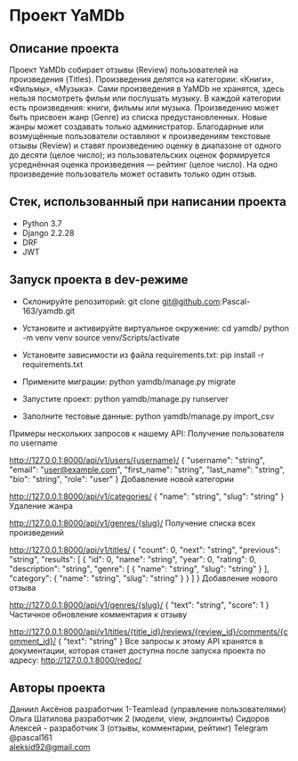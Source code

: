 # Проект YaMDb

## Описание проекта
Проект YaMDb собирает отзывы (Review) пользователей на произведения (Titles). Произведения делятся на категории: «Книги», «Фильмы», «Музыка».
Сами произведения в YaMDb не хранятся, здесь нельзя посмотреть фильм или послушать музыку. В каждой категории есть произведения: книги, фильмы или музыка. Произведению может быть присвоен жанр (Genre) из списка предустановленных. Новые жанры может создавать только администратор.
Благодарные или возмущённые пользователи оставляют к произведениям текстовые отзывы (Review) и ставят произведению оценку в диапазоне от одного до десяти (целое число); из пользовательских оценок формируется усреднённая оценка произведения — рейтинг (целое число). На одно произведение пользователь может оставить только один отзыв.

## Стек, использованный при написании проекта
- Python 3.7
- Django 2.2.28
- DRF
- JWT

## Запуск проекта в dev-режиме
- Склонируйте репозиторий:
git clone git@github.com:Pascal-163/yamdb.git

- Установите и активируйте виртуальное окружение:
cd yamdb/
python -m venv venv
source venv/Scripts/activate

- Установите зависимости из файла requirements.txt:
pip install -r requirements.txt

- Примените миграции:
python yamdb/manage.py migrate

- Запустите проект:
python yamdb/manage.py runserver

- Заполните тестовые данные:
python yamdb/manage.py import_csv

Примеры нескольких запросов к нашему API:
Получение пользователя по username

http://127.0.0.1:8000/api/v1/users/{username}/
{
"username": "string",
"email": "user@example.com",
"first_name": "string",
"last_name": "string",
"bio": "string",
"role": "user"
}
Добавление новой категории

http://127.0.0.1:8000/api/v1/categories/
{
  "name": "string",
  "slug": "string"
}
Удаление жанра

http://127.0.0.1:8000/api/v1/genres/{slug}/
Получение списка всех произведений

http://127.0.0.1:8000/api/v1/titles/
{
  "count": 0,
  "next": "string",
  "previous": "string",
  "results": [
    {
      "id": 0,
      "name": "string",
      "year": 0,
      "rating": 0,
      "description": "string",
      "genre": [
        {
          "name": "string",
          "slug": "string"
        }
      ],
      "category": {
        "name": "string",
        "slug": "string"
      }
    }
  ]
}
Добавление нового отзыва

http://127.0.0.1:8000/api/v1/genres/{slug}/
{
  "text": "string",
  "score": 1
}
Частичное обновление комментария к отзыву

http://127.0.0.1:8000/api/v1/titles/{title_id}/reviews/{review_id}/comments/{comment_id}/
{
  "text": "string"
}
Все запросы к этому API хранятся в документации, которая станет доступна после запуска проекта по адресу:
http://127.0.0.1:8000/redoc/


## Авторы проекта
Даниил Аксёнов разработчик 1-Teamlead (управление пользователями)
Ольга Шатилова разработчик 2 (модели, view, эндпоинты)
Сидоров Алексей - разработчик 3 (отзывы, комментарии, рейтинг) 
Telegram @pascal161   
aleksid92@gmail.com
